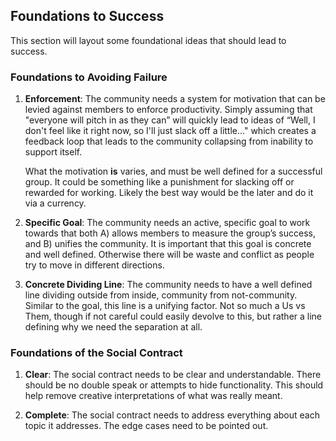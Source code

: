 ## Foundations to Success

This section will layout some foundational ideas that should lead to success.

### Foundations to Avoiding Failure

1. **Enforcement**: The community needs a system for motivation that can be levied against members to enforce productivity. Simply assuming that "everyone will pitch in as they can” will quickly lead to ideas of “Well, I don't feel like it right now, so I'll just slack off a little..." which creates a feedback loop that leads to the community collapsing from inability to support itself.
    
    What the motivation **is** varies, and must be well defined for a successful group. It could be something like a punishment for slacking off or rewarded for working. Likely the best way would be the later and do it via a currency. 

2. **Specific Goal**: The community needs an active, specific goal to work towards that both A) allows members to measure the group’s success, and B) unifies the community. It is important that this goal is concrete and well defined. Otherwise there will be waste and conflict as people try to move in different directions.

3. **Concrete Dividing Line**: The community needs to have a well defined line dividing outside from inside, community from not-community. Similar to the goal, this line is a unifying factor. Not so much a Us vs Them, though if not careful could easily devolve to this, but rather a line defining why we need the separation at all.

### Foundations of the Social Contract

1. **Clear**: The social contract needs to be clear and understandable. There should be no double speak or attempts to hide functionality. This should help remove creative interpretations of what was really meant.

2. **Complete**: The social contract needs to address everything about each topic it addresses. The edge cases need to be pointed out.
